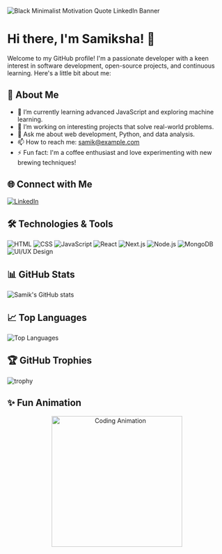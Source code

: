 

![Black Minimalist Motivation Quote LinkedIn Banner](https://github.com/user-attachments/assets/80701d3e-ef1f-44dc-bb9d-c53e0ac8b367)









# Hi there, I'm Samiksha! 👋




Welcome to my GitHub profile! I'm a passionate developer with a keen interest in software development, open-source projects, and continuous learning. Here's a little bit about me:

## 🚀 About Me
- 🌱 I’m currently learning advanced JavaScript and exploring machine learning.
- 💼 I’m working on interesting projects that solve real-world problems.
- 💬 Ask me about web development, Python, and data analysis.
- 📫 How to reach me: [samik@example.com](mailto:samikshawankhade11@gmail.com)
- ⚡ Fun fact: I'm a coffee enthusiast and love experimenting with new brewing techniques!

## 🌐 Connect with Me
[![LinkedIn](https://img.shields.io/badge/-LinkedIn-blue?style=flat&logo=Linkedin&logoColor=white)](https://www.linkedin.com/in/samikshawankha)


## 🛠️ Technologies & Tools
![HTML](https://img.shields.io/badge/-HTML-333?style=flat&logo=html5)
![CSS](https://img.shields.io/badge/-CSS-333?style=flat&logo=css3)
![JavaScript](https://img.shields.io/badge/-JavaScript-333?style=flat&logo=javascript)
![React](https://img.shields.io/badge/-React-333?style=flat&logo=react)
![Next.js](https://img.shields.io/badge/-Next.js-333?style=flat&logo=next.js)
![Node.js](https://img.shields.io/badge/-Node.js-333?style=flat&logo=node.js)
![MongoDB](https://img.shields.io/badge/-MongoDB-333?style=flat&logo=mongodb)
![UI/UX Design](https://img.shields.io/badge/-UI/UX-333?style=flat&logo=adobe)

## 📊 GitHub Stats
![Samik's GitHub stats](https://github-readme-stats.vercel.app/api?username=samik1234&show_icons=true&theme=radical)

## 📈 Top Languages
![Top Languages](https://github-readme-stats.vercel.app/api/top-langs/?username=samik1234&layout=compact&theme=radical)

## 🏆 GitHub Trophies
![trophy](https://github-profile-trophy.vercel.app/?username=samik1234&theme=radical)


## ✨ Fun Animation
<p align="center">
  <img src="https://media.giphy.com/media/qgQUggAC3Pfv687qPC/giphy.gif" width="300" alt="Coding Animation">
</p>

